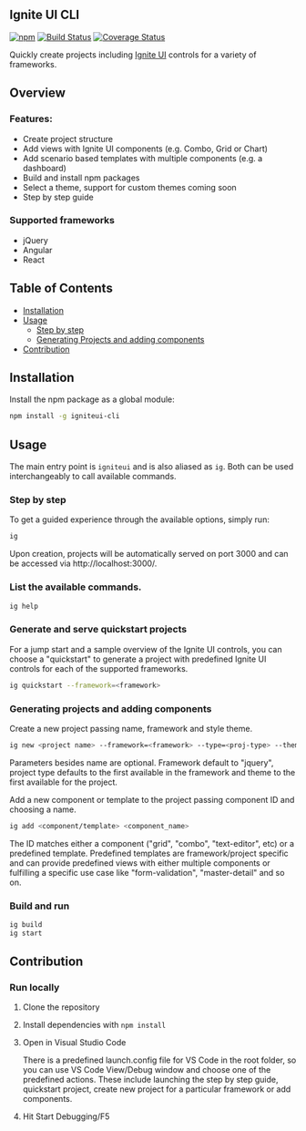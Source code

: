 ## Ignite UI CLI

<!-- Badges section here. -->
[![npm](https://img.shields.io/npm/v/igniteui-cli.svg?maxAge=3600)](https://www.npmjs.com/package/igniteui-cli)
[![Build Status](https://travis-ci.org/IgniteUI/igniteui-cli.svg?branch=master)](https://travis-ci.org/IgniteUI/igniteui-cli)
[![Coverage Status](https://coveralls.io/repos/github/IgniteUI/igniteui-cli/badge.svg)](https://coveralls.io/github/IgniteUI/igniteui-cli)



Quickly create projects including [Ignite UI](https://www.igniteui.com) controls for a variety of frameworks.

## Overview
### Features:
- Create project structure
- Add views with Ignite UI components (e.g. Combo, Grid or Chart)
- Add scenario based templates with multiple components (e.g. a dashboard)
- Build and install npm packages
- Select a theme, support for custom themes coming soon
- Step by step guide

### Supported frameworks
 * jQuery
 * Angular
 * React

## Table of Contents

* [Installation](#installation)
* [Usage](#usage)
  * [Step by step](#step-by-step)
  * [Generating Projects and adding components](#generating-projects-and-adding-components)
* [Contribution](#contribution)

## Installation

Install the npm package as a global module:

```bash
npm install -g igniteui-cli
```

## Usage
The main entry point is `igniteui` and is also aliased as `ig`. Both can be used interchangeably to call available commands.

### Step by step
To get a guided experience through the available options, simply run:

```bash
ig
```

Upon creation, projects will be automatically served on port 3000 and can be accessed via http://localhost:3000/.

### List the available commands.

```bash
ig help
```
### Generate and serve quickstart projects
For a jump start and a sample overview of the Ignite UI controls, you can choose a "quickstart" to generate a project with predefined Ignite UI controls for each of the supported frameworks.

```bash
ig quickstart --framework=<framework>
```
### Generating projects and adding components

Create a new project passing name, framework and style theme.
```bash
ig new <project name> --framework=<framework> --type=<proj-type> --theme=<theme>
```
Parameters besides name are optional. Framework default to "jquery", project type defaults to the first available in the framework and theme to the first available for the project.

Add a new component or template to the project passing component ID and choosing a name.

```bash
ig add <component/template> <component_name>
```

The ID matches either a component ("grid", "combo", "text-editor", etc) or a predefined template. Predefined templates are framework/project specific and can provide predefined views with either multiple components or fulfilling a specific use case like "form-validation", "master-detail" and so on.

### Build and run
```bash
ig build
ig start
```
## Contribution

### Run locally
1. Clone the repository
2. Install dependencies with `npm install`
3. Open in Visual Studio Code
    
    There is a predefined launch.config file for VS Code in the root folder, so you can use VS Code View/Debug window and choose one of the predefined actions. These include launching the step by step guide, quickstart project, create new project for a particular framework or add components.

4. Hit Start Debugging/F5


